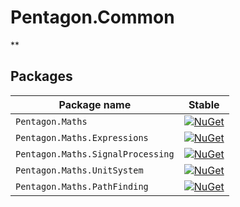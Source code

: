 # Pentagon.Common

**

## Packages

Package name|Stable                                      
---|---
`Pentagon.Maths`| [![NuGet][nuget-badge]][nuget]      
`Pentagon.Maths.Expressions`| [![NuGet][nuget-badge-e]][nuget-e]  
`Pentagon.Maths.SignalProcessing`| [![NuGet][nuget-badge-sp]][nuget-sp]  
`Pentagon.Maths.UnitSystem`| [![NuGet][nuget-badge-us]][nuget-us]  
`Pentagon.Maths.PathFinding`| [![NuGet][nuget-badge-pf]][nuget-pf]  


[nuget]: https://www.nuget.org/packages/Pentagon.Maths/
[nuget-e]: https://www.nuget.org/packages/Pentagon.Maths.Expressions/
[nuget-sp]: https://www.nuget.org/packages/Pentagon.Maths.SignalProcessing/
[nuget-us]: https://www.nuget.org/packages/Pentagon.Maths.UnitSystem/
[nuget-pf]: https://www.nuget.org/packages/Pentagon.Maths.PathFinding/
[nuget-badge]: https://img.shields.io/nuget/v/Pentagon.Maths.svg?style=flat-square&label=nuget
[nuget-badge-e]: https://img.shields.io/nuget/v/Pentagon.Maths.Expressions.svg?style=flat-square&label=nuget
[nuget-badge-sp]: https://img.shields.io/nuget/v/Pentagon.Maths.SignalProcessing.svg?style=flat-square&label=nuget
[nuget-badge-us]: https://img.shields.io/nuget/v/Pentagon.Maths.UnitSystem.svg?style=flat-square&label=nuget
[nuget-badge-pf]: https://img.shields.io/nuget/v/Pentagon.Maths.PathFinding.svg?style=flat-square&label=nuget